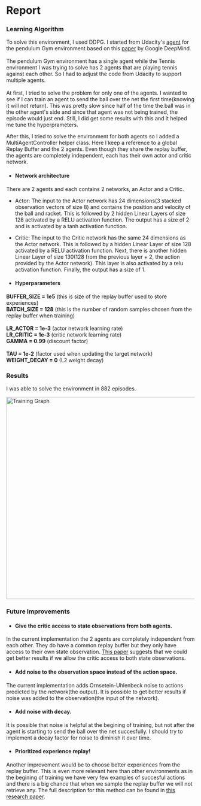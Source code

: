 # Report

### Learning Algorithm

To solve this environment, I used DDPG. I started from Udacity's [agent](https://github.com/udacity/deep-reinforcement-learning/blob/master/ddpg-pendulum/ddpg_agent.py) for the pendulum Gym environment based on this [paper](https://arxiv.org/pdf/1509.02971.pdf) by Google DeepMind. 
\
\
The pendulum Gym environment has a single agent while the Tennis environment I was trying to solve has 2 agents that are playing tennis against each other. So I had to adjust the code from Udacity to support multiple agents. 
\
\
At first, I tried to solve the problem for only one of the agents. I wanted to see if I can train an agent to send the ball over the net the first time(knowing it will not return). This was pretty slow since half of the time the ball was in the other agent's side and since that agent was not being trained, the episode would just end. Still, I did get some results with this and it helped me tune the hyperprameters.

After this, I tried to solve the environment for both agents so I added a MultiAgentController helper class. Here I keep a reference to a global Replay Buffer and the 2 agents. Even though they share the replay buffer, the agents are completely independent, each has their own actor and critic network.


- #### Network architecture

There are 2 agents and each contains 2 networks, an Actor and a Critic.
- Actor:
The input to the Actor network has 24 dimensions(3 stacked observation vectors of size 8) and contains the position and velocity of the ball and racket. This is followed by 2 hidden Linear Layers of size 128 activated by a RELU activation function. The output has a size of 2 and is activated by a tanh activation function.
- Critic:
The input to the Critic network has the same 24 dimensions as the Actor network. This is followed by a hidden Linear Layer of size 128 activated by a RELU activation function. Next, there is another hidden Linear Layer of size 130(128 from the previous layer + 2, the action provided by the Actor network). This layer is also activated by a relu activation function. Finally, the output has a size of 1.

- #### Hyperparameters


<strong>BUFFER_SIZE = 1e5</strong> (this is size of the replay buffer used to store experiences)\
<strong>BATCH_SIZE = 128</strong> (this is the number of random samples chosen from the replay buffer when training)\
\
<strong>LR_ACTOR = 1e-3</strong> (actor network learning rate)\
<strong>LR_CRITIC = 1e-3</strong> (critic network learning rate)\
<strong>GAMMA = 0.99</strong> (discount factor)\
\
<strong>TAU = 1e-2</strong> (factor used when updating the target network)\
<strong>WEIGHT_DECAY = 0</strong> (L2 weight decay)


### Results

I was able to solve the environment in 882 episodes.

<img width="540" alt="Training Graph" src="https://github.com/vladfatu/project-multiagent-udacity/assets/1000350/30f9d1a1-24b6-4b5e-9319-5018ca1f2acd">

### Future Improvements

- #### Give the critic access to state observations from both agents.
In the current implementation the 2 agents are completely independent from each other. They do have a common replay buffer but they only have access to their own state observation. [This paper](https://proceedings.neurips.cc/paper_files/paper/2017/file/68a9750337a418a86fe06c1991a1d64c-Paper.pdf) suggests that we could get better results if we allow the critic access to both state observations.  

- #### Add noise to the observation space instead of the action space.
The current implementation adds Ornsetein-Uhlenbeck noise to actions predicted by the network(the output). It is possible to get better results if noise was added to the observation(the input of the network).

- #### Add noise with decay.
It is possible that noise is helpful at the begining of training, but not after the agent is starting to send the ball over the net succesfully. I should try to implement a decay factor for noise to diminish it over time. 

- #### Prioritized experience replay!
Another improvement would be to choose better experiences from the replay buffer. This is even more relevant here than other environments as in the begining of training we have very few examples of succesful actions and there is a big chance that when we sample the replay buffer we will not retrieve any. The full description for this method can be found in [this research paper](https://arxiv.org/abs/1511.05952).
